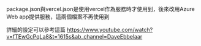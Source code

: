 package.json與vercel.json是使用vercel作為服務時才使用到，後來改用Azure Web app提供服務，這兩個檔案不再使用到

詳細的設定可以參考這篇
https://www.youtube.com/watch?v=fTEwGcPqLa8&t=1615s&ab_channel=DaveEbbelaar
